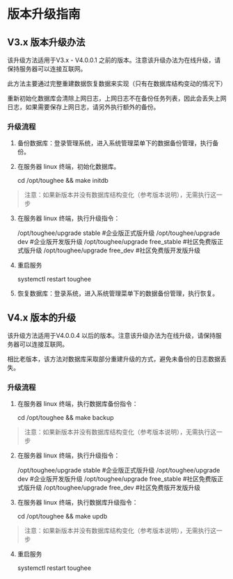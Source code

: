 # 版本升级指南

## V3.x 版本升级办法

该升级方法适用于V3.x - V4.0.0.1 之前的版本。注意该升级办法为在线升级，请保持服务器可以连接互联网。

此方法主要通过完整重建数据恢复数据来实现（只有在数据库结构变动的情况下）

重新初始化数据库会清除上网日志，上网日志不在备份任务列表，因此会丢失上网日志，如果需要保存上网日志，请另外执行额外的备份。

### 升级流程

1. 备份数据库：登录管理系统，进入系统管理菜单下的数据备份管理，执行备份。

2. 在服务器 linux 终端，初始化数据库。

    cd /opt/toughee && make initdb

> 注意：如果新版本并没有数据库结构变化（参考版本说明），无需执行这一步 

3. 在服务器 linux 终端，执行升级指令：

    /opt/toughee/upgrade stable   #企业版正式版升级
    /opt/toughee/upgrade dev   #企业版开发版升级
    /opt/toughee/upgrade free_stable   #社区免费版正式版升级
    /opt/toughee/upgrade free_dev   #社区免费版开发版升级

4. 重启服务

    systemctl restart toughee

5. 恢复数据库：登录系统，进入系统管理菜单下的数据备份管理，执行恢复。


## V4.x 版本的升级

该升级方法适用于V4.0.0.4 以后的版本。注意该升级办法为在线升级，请保持服务器可以连接互联网。

相比老版本，该方法对数据库采取部分重建升级的方式，避免未备份的日志数据丢失。

### 升级流程

1. 在服务器 linux 终端，执行数据库备份指令：

    cd /opt/toughee && make backup

> 注意：如果新版本并没有数据库结构变化（参考版本说明），无需执行这一步

2. 在服务器 linux 终端，执行升级指令：

    /opt/toughee/upgrade stable   #企业版正式版升级
    /opt/toughee/upgrade dev   #企业版开发版升级
    /opt/toughee/upgrade free_stable   #社区免费版正式版升级
    /opt/toughee/upgrade free_dev   #社区免费版开发版升级

3. 在服务器 linux 终端，执行数据库升级指令：

    cd /opt/toughee && make updb

> 注意：如果新版本并没有数据库结构变化（参考版本说明），无需执行这一步


4. 重启服务

    systemctl restart toughee












